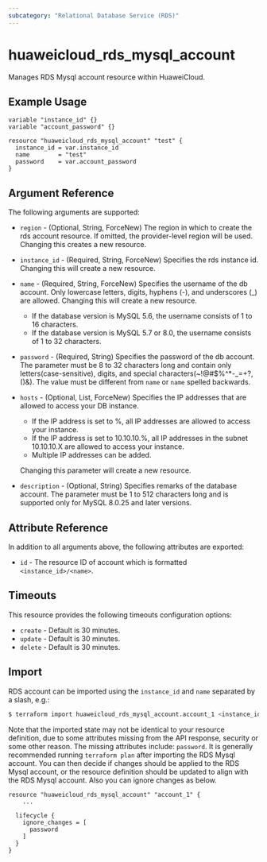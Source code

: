```yaml
---
subcategory: "Relational Database Service (RDS)"
---
```


# huaweicloud_rds_mysql_account

Manages RDS Mysql account resource within HuaweiCloud.

## Example Usage

```hcl
variable "instance_id" {}
variable "account_password" {}

resource "huaweicloud_rds_mysql_account" "test" {
  instance_id = var.instance_id
  name        = "test"
  password    = var.account_password
}
```

## Argument Reference

The following arguments are supported:

* `region` - (Optional, String, ForceNew) The region in which to create the rds account resource. If omitted, the
  provider-level region will be used. Changing this creates a new resource.

* `instance_id` - (Required, String, ForceNew) Specifies the rds instance id. Changing this will create a new resource.

* `name` - (Required, String, ForceNew) Specifies the username of the db account. Only lowercase letters, digits,
  hyphens (-), and underscores (_) are allowed. Changing this will create a new resource.
  + If the database version is MySQL 5.6, the username consists of 1 to 16 characters.
  + If the database version is MySQL 5.7 or 8.0, the username consists of 1 to 32 characters.

* `password` - (Required, String) Specifies the password of the db account. The parameter must be 8 to 32 characters
  long and contain only letters(case-sensitive), digits, and special characters(~!@#$%^*-_=+?,()&). The value must be
  different from `name` or `name` spelled backwards.

* `hosts` - (Optional, List, ForceNew) Specifies the IP addresses that are allowed to access your DB instance.
  + If the IP address is set to %, all IP addresses are allowed to access your instance.
  + If the IP address is set to 10.10.10.%, all IP addresses in the subnet 10.10.10.X are allowed to access
    your instance.
  + Multiple IP addresses can be added.

  Changing this parameter will create a new resource.

* `description` - (Optional, String) Specifies remarks of the database account. The parameter must be 1 to 512
  characters long and is supported only for MySQL 8.0.25 and later versions.

## Attribute Reference

In addition to all arguments above, the following attributes are exported:

* `id` - The resource ID of account which is formatted `<instance_id>/<name>`.

## Timeouts

This resource provides the following timeouts configuration options:

* `create` - Default is 30 minutes.
* `update` - Default is 30 minutes.
* `delete` - Default is 30 minutes.

## Import

RDS account can be imported using the `instance_id` and `name` separated by a slash, e.g.:

```bash
$ terraform import huaweicloud_rds_mysql_account.account_1 <instance_id>/<name>
```

Note that the imported state may not be identical to your resource definition, due to some attributes missing from the
API response, security or some other reason. The missing attributes include: `password`. It is generally recommended
running `terraform plan` after importing the RDS Mysql account. You can then decide if changes should be applied to
the RDS Mysql account, or the resource definition should be updated to align with the RDS Mysql account. Also you
can ignore changes as below.

```hcl
resource "huaweicloud_rds_mysql_account" "account_1" {
    ...

  lifecycle {
    ignore_changes = [
      password
    ]
  }
}
```
